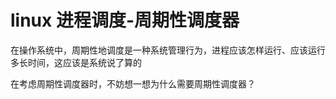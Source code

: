# linux 进程调度-周期性调度器
在操作系统中，周期性地调度是一种系统管理行为，进程应该怎样运行、应该运行多长时间，这应该是系统说了算的


在考虑周期性调度器时，不妨想一想为什么需要周期性调度器？





